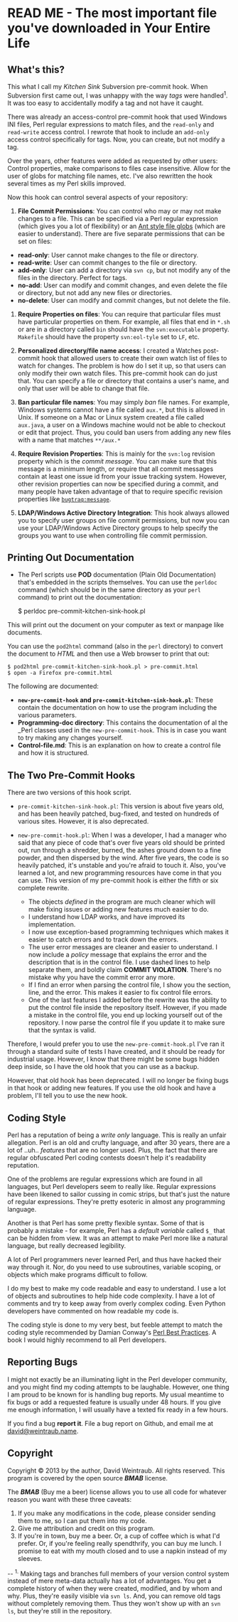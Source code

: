 READ ME - The most important file you've downloaded in Your Entire Life
=======================================================================

What's this?
------------

This what I call my *Kitchen Sink* Subversion pre-commit hook. When Subversion first came out, I was unhappy with the way *tags* were handled<sup>1</sup>. It was too easy to accidentally modify a tag and not have it caught.

There was already an access-control pre-commit hook that used Windows INI files, Perl regular expressions to match files, and the `read-only` and `read-write` access control. I rewrote that hook to include an `add-only` access control specifically for tags. Now, you can create, but not modify a tag.

Over the years, other features were added as requested by other users: Control properties, make comparisons to files case insensitive. Allow for the user of globs for matching file names, etc. I've also rewritten the hook several times as my Perl skills improved.

Now this hook can control several aspects of your repository:

1. **File Commit Permissions**: You can control who may or may not make changes to a file. This can be specified via a Perl regular expression (which gives you a lot of flexibility) or an [Ant style file globs](http://ant.apache.org/manual/dirtasks.html#patterns) (which are easier to understand). There are five separate permissions that can be set on files:
  * **read-only**: User cannot make changes to the file or directory.
  * **read-write**: User can commit changes to the file or directory.
  * **add-only**: User can add a directory via `svn cp`, but not modify any of the files in the directory. Perfect for tags.
  * **no-add**: User can modify and commit changes, and even delete the file or directory, but not add any new files or directories.
  * **no-delete**: User can modify and commit changes, but not delete the file.
  
1. **Require Properties on files**: You can require that particular files must have particular properties on them. For example, all files that end in `*.sh` or are in a directory called `bin` should have the `svn:executable` property. `Makefile` should have the property `svn:eol-tyle` set to `LF`, etc.

1. **Personalized directory/file name access**: I created a Watches post-commit hook that allowed users to create their own watch list of files to watch for changes. The problem is how do I set it up, so that users can only modify their own watch files. This pre-commit hook can do just that. You can specify a file or directory that contains a user's name, and only that user will be able to change that file.

1. **Ban particular file names**: You may simply _ban_ file names. For example, Windows systems cannot have a file called 	`aux.*`, but this is allowed in Unix. If someone on a Mac or Linux system created  a file called `aux.java`, a user on a Windows machine would not be able to checkout or edit that project. Thus, you could ban users from adding any new files with a name that matches `**/aux.*`

1. **Require Revision Properties**: This is mainly for the `svn:log` revision property which is the _commit message_. You can make sure that this message is a minimum length, or require that all commit messages contain at least one issue id from your issue tracking system. However, other revision properties can now be specified during a commit, and many people have taken advantage of that to require specific revision properties like [`bugtraq:message`](http://tortoisesvn.net/docs/release/TortoiseSVN_en/tsvn-dug-bugtracker.html).

1. **LDAP/Windows Active Directory Integration**: This hook always allowed you to specify user groups on file commit permissions, but now you can use your LDAP/Windows Active Directory groups to help specify the groups you want to use when controlling file commit permission.

Printing Out Documentation
--------------------------

* The Perl scripts use **POD** documentation (Plain Old Documentation) that's embedded in the scripts themselves. You can use the `perldoc` command (which should be in the same directory as your `perl` command) to print out the documentation:

	$ perldoc pre-commit-kitchen-sink-hook.pl
    
This will print out the document on your computer as text or manpage like documents.

You can use the `pod2html` command (also in the `perl` directory) to convert the document to *HTML* and then use a Web browser to print that out:

	$ pod2html pre-commit-kitchen-sink-hook.pl > pre-commit.html
	$ open -a Firefox pre-commit.html

The following are documented:

* **`new-pre-commit-hook` and `pre-commit-kitchen-sink-hook.pl`**: These contain the documentation on how to use the program including the various parameters.
* **Programming-doc directory**: This contains the documentation of al the _Perl classes used in the `new-pre-commit-hook`. This is in case you want to try making any changes yourself.
* **Control-file.md**: This is an explanation on how to create a control file and how it is structured.

The Two Pre-Commit Hooks
------------------------

There are two versions of this hook script. 

* `pre-commit-kitchen-sink-hook.pl`: This version is about five years old, and has been heavily patched, bug-fixed, and tested on hundreds of various sites. However, it is also deprecated.

* `new-pre-commit-hook.pl`: When I was a developer, I had a manager who said that any piece of code that's over five years old should be printed out, run through a shredder, burned, the ashes ground down to a fine powder, and then dispersed by the wind. After five years, the code is so heavily patched, it's unstable and you're afraid to touch it. Also, you've learned a lot, and new programming resources have come in that you can use. This version of my pre-commit hook is either the fifth or six complete rewrite.
	* The objects *defined* in the program are much cleaner which will make fixing issues or adding new features much easier to do.
	* I understand how LDAP works, and have improved its implementation.
	* I now use exception-based programming techniques which makes it easier to catch errors and to track down the errors.
	* The user error messages are cleaner and easier to understand. I now include a _policy_ message that explains the error and the description that is in the control file. I use dashed lines to help separate them, and boldly claim **COMMIT VIOLATION**. There's no mistake why you have the commit error any more.
	* If I find an error when parsing the control file, I show you the section, line, and the error. This makes it easier to fix control file errors.
	* One of the last features I added before the rewrite was the ability to put the control file inside the repository itself. However, if you made a mistake in the control file, you end up locking yourself out of the repository. I now parse the control file if you update it to make sure that the syntax is valid.
	
Therefore, I would prefer you to use the `new-pre-commit-hook.pl` I've ran it through a standard suite of tests I have created, and it should be ready for industrial usage. However, I know that there might be some bugs hidden deep inside, so I have the old hook that you can use as a backup.

However, that old hook has been deprecated. I will no longer be fixing bugs in that hook or adding new features. If you use the old hook and have a problem, I'll tell you to use the new hook.

Coding Style
------------

Perl has a reputation of being a _write only_ language. This is really an unfair allegation. Perl is an old and crufty language, and after 30 years, there are a lot of ..uh.. *features* that are no longer used. Plus, the fact that there are regular obfuscated  Perl coding contests doesn't help it's readability reputation.

One of the problems are regular expressions which are found in all languages, but Perl developers seem to really like. Regular expressions have been likened to sailor cussing in comic strips, but that's just the nature of regular expressions. They're pretty esoteric in almost any programming language.

Another is that Perl has some pretty flexible syntax. Some of that is probably a mistake - for example, Perl has a _default variable_ called `$_` that can be hidden from view. It was an attempt to make Perl more like a natural language, but really decreased legibility.

A lot of Perl programmers never learned Perl, and thus have hacked their way through it. Nor, do you need to use subroutines, variable scoping, or objects which make programs difficult to follow.

I do my best to make my code readable and easy to understand. I use a lot of objects and subroutines to help hide code complexity. I have a lot of comments and try to keep away from overly complex coding. Even Python developers have commented on how readable my code is.

The coding style is done to my very best, but feeble attempt to match
the coding style recommended by Damian Conway's [Perl Best
Practices](http://shop.oreilly.com/product/9780596001735.do). A book I
would highly recommend to all Perl developers. 

Reporting Bugs
--------------

I might not exactly be an illuminating light in the Perl developer
community, and you might find my coding attempts to be laughable.
However, one thing I am proud to be known for is handling bug reports.
My usual meantime to fix bugs or add a requested feature is usually
under 48 hours. If you give me enough information, I will usually have a
texted fix ready in a few hours.

If you find a bug **report it**. File a bug report on Github, and email
me at david@weintraub.name.

Copyright
---------

Copyright &copy; 2013 by the author, David Weintraub. All rights
reserved. This program is covered by the open source ***BMAB*** license.

The ***BMAB*** (Buy me a beer) license allows you to use all code for
whatever reason you want with these three caveats:

1. If you make any modifications in the code, please consider sending
   them to me, so I can put them into my code.
1. Give me attribution and credit on this program.
1. If you're in town, buy me a beer. Or, a cup of coffee which is what
   I'd prefer. Or, if you're feeling really spendthrify, you can buy me
   lunch. I promise to eat with my mouth closed and to use a napkin
   instead of my sleeves.
   
--
<sup>1.</sup> Making tags and branches full members of your version control system instead of mere meta-data actually has a lot of advantages. You get a complete history of when they were created, modified, and by whom and why. Plus, they're easily visible via `svn ls`. And, you can remove old tags without completely removing them. Thus they won't show up with an `svn ls`, but they're still in the repository.